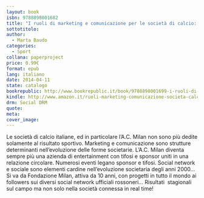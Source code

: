 ```yaml
---
layout: book
isbn: 9788898001682
title: "I ruoli di marketing e comunicazione per le società di calcio: il caso Milan"
sottotitolo:
author:
  - Marta Baudo
categories:
  - Sport
collana: paperproject
price: 0.99€
format: epub
lang: italiano
date: 2014-04-11
state: catalogo
bookrepublic: http://www.bookrepublic.it/book/9788898001699-i-ruoli-di-marketing-e-comunicazione-per-le-societa-di-calcio-il-caso-milan/
kindle: http://www.amazon.it/ruoli-marketing-comunicazione-societa-calcio-ebook/dp/B00JLLIZJ2/
drm: Social DRM
quote:
meta:
cover_image:
---
```

Le società di calcio italiane, ed in particolare l’A.C. Milan non sono più dedite solamente al risultato sportivo. Marketing e comunicazione sono strutture determinanti nell’evoluzione delle forme societarie. L’A.C. Milan diventa sempre più una azienda di entertainment con tifosi e sponsor uniti in una relazione circolare. Numerosi eventi legano sponsor e tifosi. Social network e sociale sono elementi cardine nell’evoluzione societaria degli anni 2000…Si va da Fondazione Milan, attiva da 10 anni, con progetti in tutto il mondo ai followers sui diversi social network ufficiali rossoneri…
Risultati  stagionali sul campo ma non solo nella società connessa in real time!